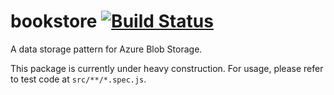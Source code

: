 # bookstore [![Build Status](https://travis-ci.org/compulim/bookstore.svg?branch=master)](https://travis-ci.org/compulim/bookstore)

A data storage pattern for Azure Blob Storage.

This package is currently under heavy construction. For usage, please refer to test code at `src/**/*.spec.js`.
